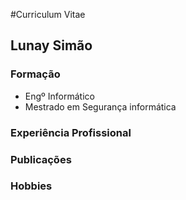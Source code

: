 #Curriculum Vitae

## Lunay Simão

### Formação

- Engº Informático
- Mestrado em Segurança informática

### Experiência Profissional

### Publicações

### Hobbies